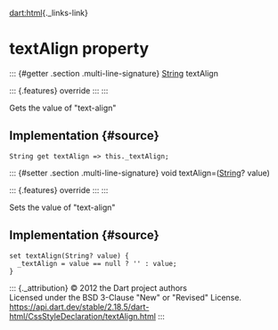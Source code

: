 [dart:html](../../dart-html/dart-html-library){._links-link}

textAlign property
==================

::: {#getter .section .multi-line-signature}
[String](../../dart-core/string-class) textAlign

::: {.features}
override
:::
:::

Gets the value of \"text-align\"

Implementation {#source}
--------------

``` {.language-dart data-language="dart"}
String get textAlign => this._textAlign;
```

::: {#setter .section .multi-line-signature}
void textAlign=([String](../../dart-core/string-class)? value)

::: {.features}
override
:::
:::

Sets the value of \"text-align\"

Implementation {#source}
--------------

``` {.language-dart data-language="dart"}
set textAlign(String? value) {
  _textAlign = value == null ? '' : value;
}
```

::: {._attribution}
© 2012 the Dart project authors\
Licensed under the BSD 3-Clause \"New\" or \"Revised\" License.\
<https://api.dart.dev/stable/2.18.5/dart-html/CssStyleDeclaration/textAlign.html>
:::
